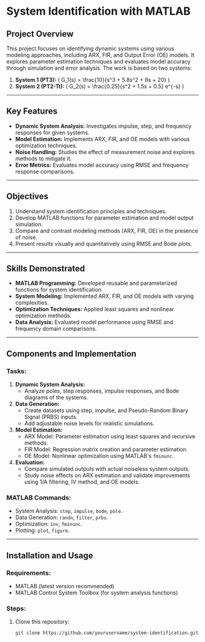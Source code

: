 # System Identification with MATLAB

## Project Overview
This project focuses on identifying dynamic systems using various modeling approaches, including ARX, FIR, and Output Error (OE) models. It explores parameter estimation techniques and evaluates model accuracy through simulation and error analysis. The work is based on two systems:
1. **System 1 (PT3):** \( G_1(s) = \frac{10}{s^3 + 5.8s^2 + 8s + 20} \)
2. **System 2 (PT2-Tt):** \( G_2(s) = \frac{0.25}{s^2 + 1.5s + 0.5} e^{-s} \)

---

## Key Features
- **Dynamic System Analysis:** Investigates impulse, step, and frequency responses for given systems.
- **Model Estimation:** Implements ARX, FIR, and OE models with various optimization techniques.
- **Noise Handling:** Studies the effect of measurement noise and explores methods to mitigate it.
- **Error Metrics:** Evaluates model accuracy using RMSE and frequency response comparisons.

---

## Objectives
1. Understand system identification principles and techniques.
2. Develop MATLAB functions for parameter estimation and model output simulation.
3. Compare and contrast modeling methods (ARX, FIR, OE) in the presence of noise.
4. Present results visually and quantitatively using RMSE and Bode plots.

---

## Skills Demonstrated
- **MATLAB Programming:** Developed reusable and parameterized functions for system identification.
- **System Modeling:** Implemented ARX, FIR, and OE models with varying complexities.
- **Optimization Techniques:** Applied least squares and nonlinear optimization methods.
- **Data Analysis:** Evaluated model performance using RMSE and frequency domain comparisons.

---

## Components and Implementation
### Tasks:
1. **Dynamic System Analysis:**
   - Analyze poles, step responses, impulse responses, and Bode diagrams of the systems.
2. **Data Generation:**
   - Create datasets using step, impulse, and Pseudo-Random Binary Signal (PRBS) inputs.
   - Add adjustable noise levels for realistic simulations.
3. **Model Estimation:**
   - ARX Model: Parameter estimation using least squares and recursive methods.
   - FIR Model: Regression matrix creation and parameter estimation.
   - OE Model: Nonlinear optimization using MATLAB's `fminunc`.
4. **Evaluation:**
   - Compare simulated outputs with actual noiseless system outputs.
   - Study noise effects on ARX estimation and validate improvements using 1/A filtering, IV method, and OE models.

### MATLAB Commands:
- System Analysis: `step`, `impulse`, `bode`, `pole`.
- Data Generation: `randn`, `filter`, `prbs`.
- Optimization: `inv`, `fminunc`.
- Plotting: `plot`, `figure`.

---

## Installation and Usage
### Requirements:
- MATLAB (latest version recommended)
- MATLAB Control System Toolbox (for system analysis functions)

### Steps:
1. Clone this repository:
   ```bash
   git clone https://github.com/yourusername/system-identification.git
